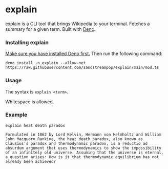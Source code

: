 # explain
explain is a CLI tool that brings Wikipedia to your terminal. Fetches a summary for a given term. Built with [Deno](https://deno.land).

### Installing explain
[Make sure you have installed Deno first.](https://deno.land/manual/getting_started/installation) Then run the following command:

```
deno install -n explain --allow-net https://raw.githubusercontent.com/sandstreampop/explain/main/mod.ts
```

### Usage
The syntax is `explain <term>`.

Whitespace is allowed.

### Example
```
explain heat death paradox

Formulated in 1862 by Lord Kelvin, Hermann von Helmholtz and William John Macquorn Rankine, the heat death paradox, also known as Clausius's paradox and thermodynamic paradox, is a reductio ad absurdum argument that uses thermodynamics to show the impossibility of an infinitely old universe. Assuming that the universe is eternal, a question arises: How is it that thermodynamic equilibrium has not already been achieved?
```
